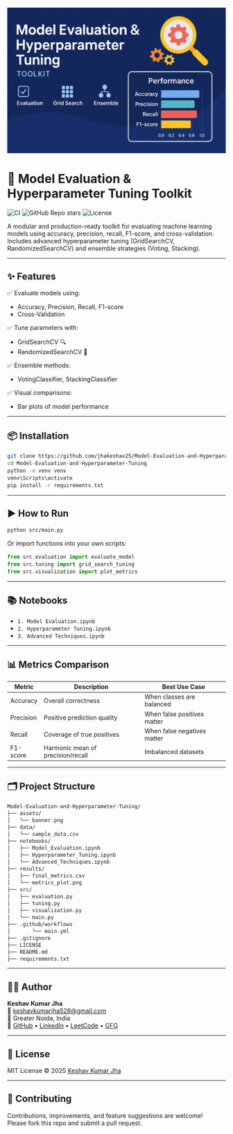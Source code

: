<p align="center">
  <img src="assets/banner.png" alt="Model Evaluation & Hyperparameter Tuning Banner"/>
</p>

# 🚀 Model Evaluation & Hyperparameter Tuning Toolkit


![CI](https://github.com/jhakeshav25/Model-Evaluation-and-Hyperparameter-Tuning/actions/workflows/main.yml/badge.svg)
![GitHub Repo stars](https://img.shields.io/github/stars/jhakeshav25/Model-Evaluation-and-Hyperparameter-Tuning?style=social)
![License](https://img.shields.io/github/license/jhakeshav25/Model-Evaluation-and-Hyperparameter-Tuning)

A modular and production-ready toolkit for evaluating machine learning models using accuracy, precision, recall, F1-score, and cross-validation. Includes advanced hyperparameter tuning (GridSearchCV, RandomizedSearchCV) and ensemble strategies (Voting, Stacking).

---

## ✨ Features

✅ Evaluate models using:
- Accuracy, Precision, Recall, F1-score
- Cross-Validation

✅ Tune parameters with:
- GridSearchCV 🔍
- RandomizedSearchCV 🎲

✅ Ensemble methods:
- VotingClassifier, StackingClassifier

✅ Visual comparisons:
- Bar plots of model performance

---

## 📦 Installation

```bash
git clone https://github.com/jhakeshav25/Model-Evaluation-and-Hyperparameter-Tuning.git
cd Model-Evaluation-and-Hyperparameter-Tuning
python -m venv venv
venv\Scripts\activate
pip install -r requirements.txt
```

---

## ▶️ How to Run

```bash
python src/main.py
```

Or import functions into your own scripts:

```python
from src.evaluation import evaluate_model
from src.tuning import grid_search_tuning
from src.visualization import plot_metrics
```

---

## 📚 Notebooks

- `1. Model Evaluation.ipynb`
- `2. Hyperparameter Tuning.ipynb`
- `3. Advanced Techniques.ipynb`

---

## 📊 Metrics Comparison

| Metric    | Description                     | Best Use Case               |
|-----------|---------------------------------|-----------------------------|
| Accuracy  | Overall correctness             | When classes are balanced   |
| Precision | Positive prediction quality     | When false positives matter |
| Recall    | Coverage of true positives      | When false negatives matter |
| F1-score  | Harmonic mean of precision/recall | Imbalanced datasets       |

---

## 🗂 Project Structure

```
Model-Evaluation-and-Hyperparameter-Tuning/
├── assets/
│   └── banner.png
├── data/
│   └── sample_data.csv
├── notebooks/
│   ├── Model_Evaluation.ipynb
│   ├── Hyperparameter_Tuning.ipynb
│   └── Advanced_Techniques.ipynb
├── results/
│   ├── final_metrics.csv
│   └── metrics_plot.png
├── src/
│   ├── evaluation.py
│   ├── tuning.py
│   ├── visualization.py
│   └── main.py
├── .github/workflows
│       └── main.yml
├── .gitignore
├── LICENSE
├── README.md
├── requirements.txt
```

---

## 👨‍💻 Author

**Keshav Kumar Jha**  
📧 [keshavkumarjha528@gmail.com](mailto:keshavkumarjha528@gmail.com)  
📍 Greater Noida, India  
🔗 [GitHub](https://github.com/jhakeshav25) • [LinkedIn](https://linkedin.com/in/keshav-kumar-jha-aa560022a/) • [LeetCode](https://leetcode.com/u/jhakeshav25/) • [GFG](https://www.geeksforgeeks.org/user/jhakeshav25/)

---

## 📜 License

MIT License © 2025 [Keshav Kumar Jha](https://github.com/jhakeshav25)

---

## 🤝 Contributing

Contributions, improvements, and feature suggestions are welcome!  
Please fork this repo and submit a pull request.
